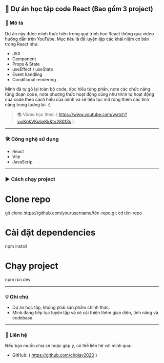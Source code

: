 ## 📘 Dự án học tập code React (Bao gồm 3 project)

### 🚀 Mô tả

Dự án này được mình thực hiện trong quá trình học React thông qua video hướng dẫn trên YouTube.
Mục tiêu là để luyện tập các khái niệm cơ bản trong React như:

* JSX
* Component
* Props & State
* useEffect / useState
* Event handling
* Conditional rendering

Mình đã tự gõ lại toàn bộ code, đọc hiểu từng phần, note các chức năng từng đoạn code, note phương thức hoạt động cũng như trình tự hoạt động của code theo cách hiểu của mình và sẽ tiếp tục mở rộng thêm các tính năng trong tương lai. :)

> 📚 Video học theo: ( https://www.youtube.com/watch?v=iKpkVKubvKk&t=28013s )

---

### 🛠️ Công nghệ sử dụng

* React
* Vite
* JavaScrip

---

### ▶️ Cách chạy project

# Clone repo
git clone https://github.com/yourusername/tên-repo.git
cd tên-repo

# Cài đặt dependencies
npm install

# Chạy project
npm run dev

---

### 💡 Ghi chú

* Dự án học tập, không phải sản phẩm chính thức.
* Mình đang tiếp tục luyện tập và sẽ cải thiện thêm giao diện, tính năng và codebase.

---

### 📩 Liên hệ

Nếu bạn muốn chia sẻ hoặc góp ý, có thể liên hệ với mình qua:

* GitHub: ( https://github.com/chplay2020 )
